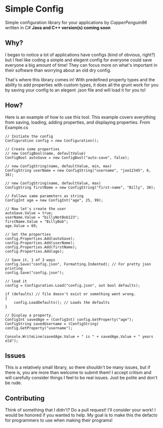 # Simple Config
Simple configuration library for your applications by _CopperPenguin96_ written in C#
**Java and C++ version(s) coming soon**
 
## Why?
I began to notice a lot of applications have configs (kind of obvious, right?) but I feel like coding a simple and elegent config for everyone could save everyone a big amount of time! They can focus more on what's important in their software than worrying about an old dry config.
 
That's where this library comes in! With predefined property types and the ability to add properties with custom types, it does all the grunt work for you by saving your config to an elegent .json file and will load it for you to!
 
## How?
 
Here is an example of how to use this tool. This example covers everything from saving, loading, adding properties, and displaying properties. From Example.cs

    // Initiate the config
    Configuration config = new Configuration();
    
    // Create some properties
    // new ConfigBool(name, defaultValue)
    ConfigBool autoSave = new ConfigBool("auto-save", false);
    
    // new ConfigString(name, defaultValue, min, max)
    ConfigString userName = new ConfigString("username", "joe12345", 6, 16);
    
    // new ConfigString(name, defaultValue, max)
    ConfigString firstName = new ConfigString("first-name", "Billy", 30);
    
    // Follows same parameters as string
    ConfigInt age = new ConfigInt("age", 25, 99);
    
    // Now let's create the user
    autoSave.Value = true;
    userName.Value = "billyNotBob123";
    firstName.Value = "BillyBob";
    age.Value = 69;
    
    // Set the properties
    config.Properties.Add(autoSave);
    config.Properties.Add(userName);
    config.Properties.Add(firstName);
    config.Properties.Add(age);
    
    // Save it, 1 of 3 ways
    config.Save("config.json", Formatting.Indented); // For pretty json printing
    config.Save("config.json");
    
    // load it
    config = Configuration.Load("config.json", out bool defaults);
    
    if (defaults) // file doesn't exist or something went wrong.
    {
    	config.LoadDefaults(); // Loads the defaults
    }
    
    // Display a property.
    ConfigInt savedAge = (ConfigInt) config.GetProperty("age");
    ConfigString savedUsername = (ConfigString) config.GetProperty("username");
    
    Console.WriteLine(savedAge.Value + " is " + savedAge.Value + " years old");


 
## Issues
 
This is a relatively small library, so there shouldn't be many issues, but if there is, you are more than welcome to submit them! I accept critism and will carefully consider things I feel to be real issues. Just be polite and don't be rude.
 
## Contributing
 
Think of something that I didn't? Do a pull request! I'll consider your work! I would be honored if you wanted to help. My goal is to make this the defacto for programmers to use when making their programs!

 


